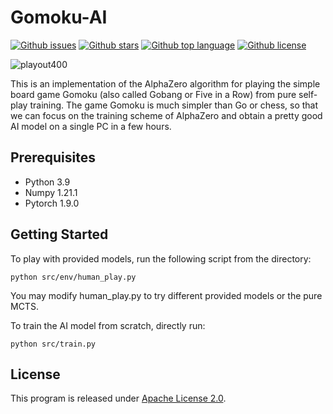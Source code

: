 # Gomoku-AI

[![Github issues](https://img.shields.io/github/issues/m-star18/Gomoku-AI)](https://github.com/m-star18/Gomoku-AI/issues)
[![Github stars](https://img.shields.io/github/stars/m-star18/Gomoku-AI)](https://github.com/m-star18/Gomoku-AI/stargazers)
[![Github top language](https://img.shields.io/github/languages/top/m-star18/Gomoku-AI)](https://github.com/m-star18/Gomoku-AI/)
[![Github license](https://img.shields.io/github/license/m-star18/Gomoku-AI)](https://github.com/m-star18/Gomoku-AI/)

![playout400](https://raw.githubusercontent.com/junxiaosong/AlphaZero_Gomoku/master/playout400.gif)

This is an implementation of the AlphaZero algorithm for playing the simple board game Gomoku (also called Gobang or Five in a Row) from pure self-play training. The game Gomoku is much simpler than Go or chess, so that we can focus on the training scheme of AlphaZero and obtain a pretty good AI model on a single PC in a few hours. 

## Prerequisites

- Python 3.9
- Numpy 1.21.1
- Pytorch 1.9.0

## Getting Started

To play with provided models, run the following script from the directory:  
```
python src/env/human_play.py  
```
You may modify human_play.py to try different provided models or the pure MCTS.

To train the AI model from scratch, directly run:   
```
python src/train.py
```

## License

This program is released under [Apache License 2.0](https://www.apache.org/licenses/LICENSE-2.0).
